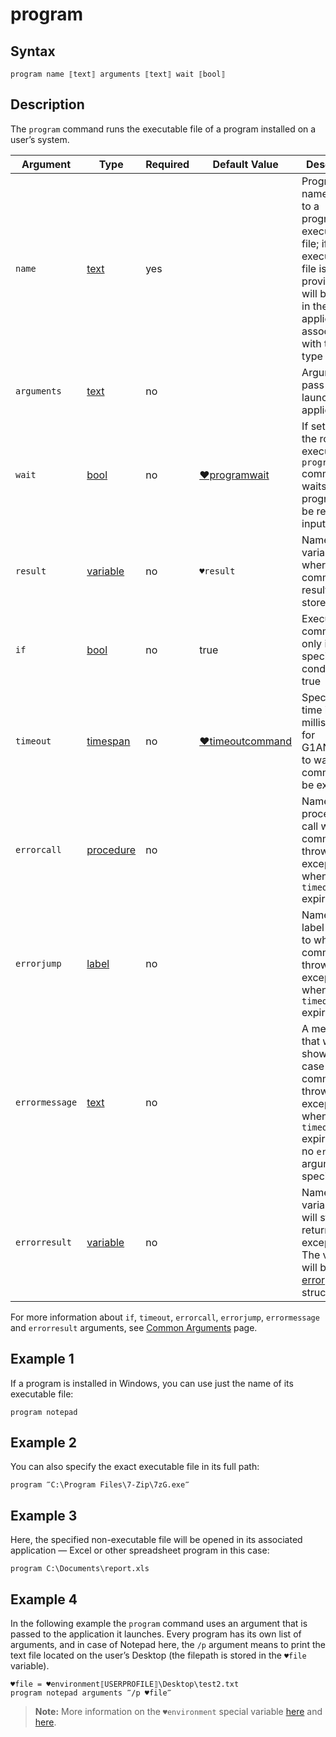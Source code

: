 # program

## Syntax

```G1ANT
program name ⟦text⟧ arguments ⟦text⟧ wait ⟦bool⟧
```

## Description

The `program` command runs the executable file of a program installed on a user’s system.

| Argument | Type | Required | Default Value | Description |
| -------- | ---- | -------- | ------------- | ----------- |
|`name`| [text](https://manual.g1ant.com/link/G1ANT.Language/G1ANT.Language/Structures/TextStructure.md) | yes |  | Program name or path to a program’s executable file; if a non-executable file is provided, it will be open in the default application associated with this file type |
|`arguments`| [text](https://manual.g1ant.com/link/G1ANT.Language/G1ANT.Language/Structures/TextStructure.md) | no |  | Argument to pass to the launched application |
|`wait`| [bool](https://manual.g1ant.com/link/G1ANT.Language/G1ANT.Language/Structures/BooleanStructure.md) | no | [♥programwait](G1ANT.Language/G1ANT.Addon.Core/Variables/ProgramWaitVariable.md) | If set to `true`, the robot executing the `program` command waits for a program to be ready for input. |
| `result`       | [variable](https://manual.g1ant.com/link/G1ANT.Language/G1ANT.Language/Structures/VariableStructure.md) | no       | `♥result`                                                   | Name of a variable where the command's result will be stored |
| `if`           | [bool](https://manual.g1ant.com/link/G1ANT.Language/G1ANT.Language/Structures/BooleanStructure.md) | no       | true                                                        | Executes the command only if a specified condition is true   |
| `timeout`      | [timespan](https://manual.g1ant.com/link/G1ANT.Language/G1ANT.Language/Structures/TimeSpanStructure.md) | no       | [♥timeoutcommand](G1ANT.Language/G1ANT.Addon.Core/Variables/TimeoutCommandVariable.md) | Specifies time in milliseconds for G1ANT.Robot to wait for the command to be executed |
| `errorcall`    | [procedure](https://manual.g1ant.com/link/G1ANT.Language/G1ANT.Language/Structures/ProcedureStructure.md) | no       |                                                             | Name of a procedure to call when the command throws an exception or when a given `timeout` expires |
| `errorjump`    | [label](https://manual.g1ant.com/link/G1ANT.Language/G1ANT.Language/Structures/LabelStructure.md) | no       |                                                             | Name of the label to jump to when the command throws an exception or when a given `timeout` expires |
| `errormessage` | [text](https://manual.g1ant.com/link/G1ANT.Language/G1ANT.Language/Structures/TextStructure.md) | no       |                                                             | A message that will be shown in case the command throws an exception or when a given `timeout` expires, and no `errorjump` argument is specified |
| `errorresult`  | [variable](https://manual.g1ant.com/link/G1ANT.Language/G1ANT.Language/Structures/VariableStructure.md) | no       |                                                             | Name of a variable that will store the returned exception. The variable will be of [error](G1ANT.Language/G1ANT.Language/Structures/ErrorStructure.md) structure  |

For more information about `if`, `timeout`, `errorcall`, `errorjump`, `errormessage` and `errorresult` arguments, see [Common Arguments](https://manual.g1ant.com/link/G1ANT.Manual/appendices/common-arguments.md) page.

## Example 1

If a program is installed in Windows, you can use just the name of its executable file:

```G1ANT
program notepad
```

## Example 2

You can also specify the exact executable file in its full path:

```G1ANT
program ‴C:\Program Files\7-Zip\7zG.exe‴
```

## Example 3

Here, the specified non-executable file will be opened in its associated application — Excel or other spreadsheet program in this case:

```G1ANT
program C:\Documents\report.xls
```

## Example 4

In the following example the `program` command uses an argument that is passed to the application it launches. Every program has its own list of arguments, and in case of Notepad here, the `/p` argument means to print the text file located on the user’s Desktop (the filepath is stored in the `♥file` variable).

```G1ANT
♥file = ♥environment⟦USERPROFILE⟧\Desktop\test2.txt
program notepad arguments ‴/p ♥file‴
```

> **Note:** More information on the `♥environment` special variable [here](https://manual.g1ant.com/link/G1ANT.Language/G1ANT.Addon.Core/Variables/EnvironmentVariable.md) and [here](G1ANT.Manual/appendices/environment.md).